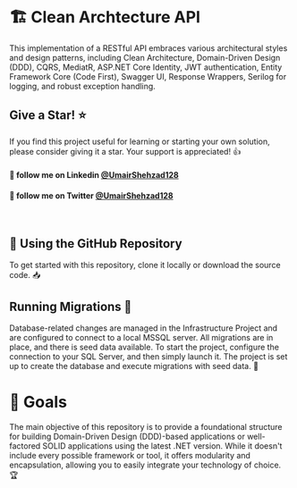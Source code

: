 # 🏗️ Clean Archtecture API

This implementation of a RESTful API embraces various architectural styles and design patterns, including Clean Architecture, Domain-Driven Design (DDD), CQRS, MediatR, ASP.NET Core Identity, JWT authentication, Entity Framework Core (Code First), Swagger UI, Response Wrappers, Serilog for logging, and robust exception handling.
&nbsp;&nbsp;

## Give a Star! :star:
If you find this project useful for learning or starting your own solution, please consider giving it a star. Your support is appreciated! 👍
#### 🔗 follow me on Linkedin [@UmairShehzad128](https://www.linkedin.com/in/umairshehzad128/) 
#### 🔗 follow me on Twitter [@UmairShehzad128](https://twitter.com/UmairShehzad128) 
&nbsp;&nbsp;

## 🚀 Using the GitHub Repository
To get started with this repository, clone it locally or download the source code. 📥
&nbsp;&nbsp;

## Running Migrations 🚚
Database-related changes are managed in the Infrastructure Project and are configured to connect to a local MSSQL server. All migrations are in place, and there is seed data available. To start the project, configure the connection to your SQL Server, and then simply launch it. The project is set up to create the database and execute migrations with seed data. 🌱
&nbsp;&nbsp;

# 🎯 Goals
The main objective of this repository is to provide a foundational structure for building Domain-Driven Design (DDD)-based applications or well-factored SOLID applications using the latest .NET version. While it doesn't include every possible framework or tool, it offers modularity and encapsulation, allowing you to easily integrate your technology of choice. 🏆
